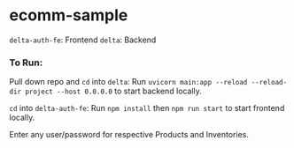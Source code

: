 # ecomm-sample

`delta-auth-fe`: Frontend
`delta`: Backend

### To Run:

Pull down repo and `cd` into `delta`:
Run `uvicorn main:app --reload --reload-dir project --host 0.0.0.0` to start backend locally.

`cd` into `delta-auth-fe`:
Run `npm install` then `npm run start` to start frontend locally.

Enter any user/password for respective Products and Inventories. 
